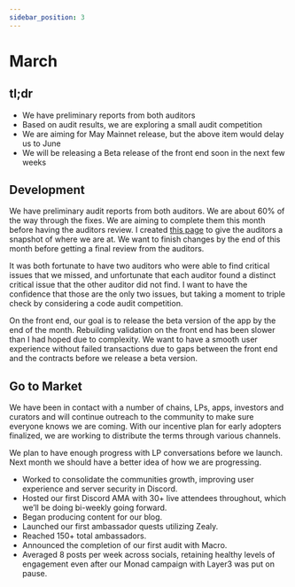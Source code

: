 ```yaml
---
sidebar_position: 3
---
```


# March

## tl;dr

- We have preliminary reports from both auditors
- Based on audit results, we are exploring a small audit competition
- We are aiming for May Mainnet release, but the above item would delay us 
  to June
- We will be releasing a Beta release of the front end soon in the next few 
  weeks

## Development

We have preliminary audit reports from both auditors. We are about 60% of 
the way through the fixes. We are aiming to complete them this month before 
having the auditors review. I created 
[this page](https://www.notion.so/Changes-Post-Audit-1d23195c2bf58019a357eba69861f832?pvs=21)
to give the auditors a snapshot of where we are at. We want to finish 
changes by the end of this month before getting a final review from the 
auditors.

It was both fortunate to have two auditors who were able to find critical 
issues that we missed, and unfortunate that each auditor found a distinct 
critical issue that the other auditor did not find. I want to have the 
confidence that those are the only two issues, but taking a moment to triple 
check by considering a code audit competition.    

On the front end, our goal is to release the beta version of the app by the 
end of the month. Rebuilding validation on the front end has been slower 
than I had hoped due to complexity. We want to have a smooth user experience 
without failed transactions due to gaps between the front end and the 
contracts before we release a beta version.

## Go to Market

We have been in contact with a number of chains, LPs, apps, investors and 
curators and will continue outreach to the community to make sure everyone 
knows we are coming. With our incentive plan for early adopters finalized, 
we are working to distribute the terms through various channels.

We plan to have enough progress with LP conversations before we launch. Next 
month we should have a better idea of how we are progressing.

- Worked to consolidate the communities growth, improving user experience 
  and server security in Discord. 
- Hosted our first Discord AMA with 30+ live attendees throughout, which 
  we’ll be doing bi-weekly going forward. 
- Began producing content for our blog.
- Launched our first ambassador quests utilizing Zealy.
- Reached 150+ total ambassadors.
- Announced the completion of our first audit with Macro.
- Averaged 8 posts per week across socials, retaining healthy levels of 
  engagement even after our Monad campaign with Layer3 was put on pause. 